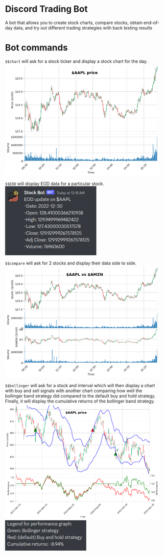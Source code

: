 # Discord Trading Bot
A bot that allows you to create stock charts, compare stocks, obtain end-of-day data, and try out different trading strategies with back testing results
# Bot commands
`$$chart` will ask for a stock ticker and display a stock chart for the day.  
![Chart](./images/chart.png)  

`$$EOD` will display EOD data for a particular stock.  
![EOD](./images/EOD.png)  

`$$compare` will ask for 2 stocks and display their data side to side.  
![compare](./images/compare.png)  

`$$bollinger` will ask for a stock and interval which will then display a chart with buy and sell signals with another chart comparing how well the bollinger band strategy did compared to the default buy and hold strategy. Finally, it will display the cumulative returns of the bollinger band strategy.  
![bollinger](./images/bollinger.png)  
![performance](./images/performance.png)  
